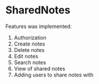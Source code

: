 # SharedNotes

Features was implemented:
1. Authorization 
2. Create notes
3. Delete notes
4. Edit notes
5. Search notes
6. View of shared notes
7. Adding users to share notes with
